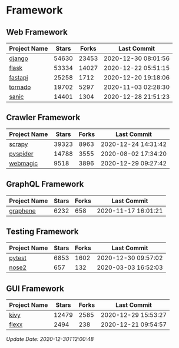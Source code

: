 # Framework

## Web Framework
| Project Name | Stars | Forks | Last Commit |
| ------------ | ----- | ----- | ----------- |
| [django](https://github.com/django/django) | 54630 | 23453 | 2020-12-30 08:01:56 |
| [flask](https://github.com/pallets/flask) | 53334 | 14027 | 2020-12-22 05:51:15 |
| [fastapi](https://github.com/tiangolo/fastapi) | 25258 | 1712 | 2020-12-20 19:18:06 |
| [tornado](https://github.com/tornadoweb/tornado) | 19702 | 5297 | 2020-11-03 02:28:30 |
| [sanic](https://github.com/huge-success/sanic) | 14401 | 1304 | 2020-12-28 21:51:23 |

## Crawler Framework
| Project Name | Stars | Forks | Last Commit |
| ------------ | ----- | ----- | ----------- |
| [scrapy](https://github.com/scrapy/scrapy) | 39323 | 8963 | 2020-12-24 14:31:42 |
| [pyspider](https://github.com/binux/pyspider) | 14788 | 3555 | 2020-08-02 17:34:20 |
| [webmagic](https://github.com/code4craft/webmagic) | 9518 | 3896 | 2020-12-29 09:27:42 |

## GraphQL Framework
| Project Name | Stars | Forks | Last Commit |
| ------------ | ----- | ----- | ----------- |
| [graphene](https://github.com/graphql-python/graphene) | 6232 | 658 | 2020-11-17 16:01:21 |

## Testing Framework
| Project Name | Stars | Forks | Last Commit |
| ------------ | ----- | ----- | ----------- |
| [pytest](https://github.com/pytest-dev/pytest) | 6853 | 1602 | 2020-12-30 09:57:02 |
| [nose2](https://github.com/nose-devs/nose2) | 657 | 132 | 2020-03-03 16:52:03 |

## GUI Framework
| Project Name | Stars | Forks | Last Commit |
| ------------ | ----- | ----- | ----------- |
| [kivy](https://github.com/kivy/kivy) | 12479 | 2585 | 2020-12-29 15:53:27 |
| [flexx](https://github.com/flexxui/flexx) | 2494 | 238 | 2020-12-21 09:54:57 |

*Update Date: 2020-12-30T12:00:48*